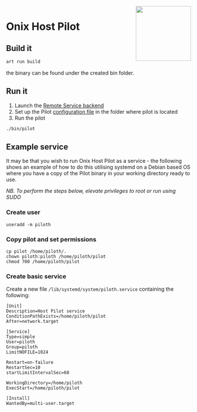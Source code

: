 <img src="https://raw.githubusercontent.com/gatblau/onix/develop/piloth/pilot.png" width="150" align="right"/>

# Onix Host Pilot

## Build it

```bash
art run build
```

the binary can be found under the created bin folder.

## Run it

1. Launch the [Remote Service backend](https://github.com/gatblau/onix/tree/develop/rem/docker)
2. Set up the Pilot [configuration file](.pilot) in the folder where pilot is located
3. Run the pilot

```bash
./bin/pilot
```

## Example service

It may be that you wish to run Onix Host Pilot as a service - the following shows an example of how to do this utilising systemd on a Debian based OS where you have a copy of the Pilot binary in your working directory ready to use.

*NB. To perform the steps below, elevate privileges to root or run using SUDO*

### Create user

```
useradd -m piloth
```

### Copy pilot and set permissions
```
cp pilot /home/piloth/.
chown piloth:piloth /home/piloth/pilot
chmod 700 /home/piloth/pilot
```

### Create basic service

Create a new file `/lib/systemd/system/piloth.service` containing the following:

```
[Unit]
Description=Host Pilot service
ConditionPathExists=/home/piloth/pilot
After=network.target
 
[Service]
Type=simple
User=piloth
Group=piloth
LimitNOFILE=1024

Restart=on-failure
RestartSec=10
startLimitIntervalSec=60

WorkingDirectory=/home/piloth
ExecStart=/home/piloth/pilot

[Install]
WantedBy=multi-user.target
```